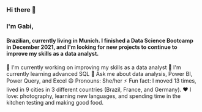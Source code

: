 ### Hi there 👋



<!--
**gabisilvano/gabisilvano** is a ✨ _special_ ✨ repository because its `README.md` (this file) appears on your GitHub profile.

Here are some ideas to get you started:
-->
### I'm Gabi, 

####  Brazilian, currently living in Munich. I finished a Data Science Bootcamp in December 2021, and I'm looking for new projects to continue to improve my skills as a data analyst.

🔭 I'm currently working on improving my skills as a data analyst
🌱 I'm currently learning advanced SQL
💬 Ask me about data analysis, Power BI, Power Query, and Excel
😄 Pronouns: She/her
⚡ Fun fact: I moved 13 times, lived in 9 cities in 3 different countries (Brazil, France, and Germany).
❤️ I love: photography, learning new languages, and spending time in the kitchen testing and making good food.
